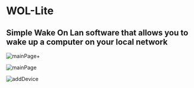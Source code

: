 # WOL-Lite

## Simple Wake On Lan software that allows you to wake up a computer on your local network

![mainPage+](https://user-images.githubusercontent.com/56794631/149661114-346717c9-e778-4391-870e-3476fe88d6cf.png)

![mainPage](https://user-images.githubusercontent.com/56794631/149661118-3487dc1c-f963-4c54-b09e-f2333136ce4d.png)

![addDevice](https://user-images.githubusercontent.com/56794631/149661123-2320eb03-5bc0-4c3f-969b-75c5cbe392c7.png)
